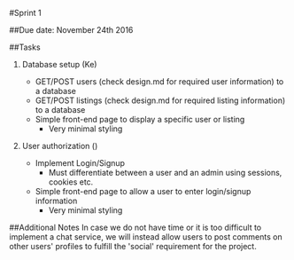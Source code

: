 #Sprint 1

##Due date: November 24th 2016

##Tasks
1. Database setup (Ke)
    - GET/POST users (check design.md for required user information) to a database
    - GET/POST listings (check design.md for required listing information) to a database
    - Simple front-end page to display a specific user or listing
        - Very minimal styling
    
2. User authorization ()
    - Implement Login/Signup
        - Must differentiate between a user and an admin using sessions, cookies etc.
    - Simple front-end page to allow a user to enter login/signup information
        - Very minimal styling
        
##Additional Notes
In case we do not have time or it is too difficult to implement a chat service,
we will instead allow users to post comments on other users' profiles to fulfill 
the 'social' requirement for the project.
